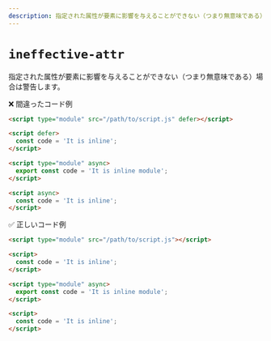 ```yaml
---
description: 指定された属性が要素に影響を与えることができない（つまり無意味である）場合は警告します。
---
```


# `ineffective-attr`

指定された属性が要素に影響を与えることができない（つまり無意味である）場合は警告します。

<!-- textlint-disable ja-technical-writing/ja-no-mixed-period -->

❌ 間違ったコード例

```html
<script type="module" src="/path/to/script.js" defer></script>

<script defer>
  const code = 'It is inline';
</script>

<script type="module" async>
  export const code = 'It is inline module';
</script>

<script async>
  const code = 'It is inline';
</script>
```

✅ 正しいコード例

```html
<script type="module" src="/path/to/script.js"></script>

<script>
  const code = 'It is inline';
</script>

<script type="module" async>
  export const code = 'It is inline module';
</script>

<script>
  const code = 'It is inline';
</script>
```

<!-- textlint-enable ja-technical-writing/ja-no-mixed-period -->
